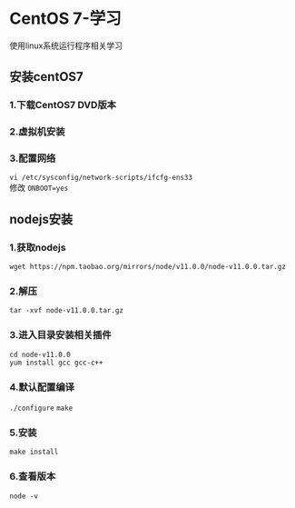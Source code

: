 # CentOS 7-学习
使用linux系统运行程序相关学习

## 安装centOS7
### 1.下载CentOS7 DVD版本
### 2.虚拟机安装
### 3.配置网络
`vi /etc/sysconfig/network-scripts/ifcfg-ens33`  
修改 `ONBOOT=yes`



## nodejs安装
### 1.获取nodejs
`wget https://npm.taobao.org/mirrors/node/v11.0.0/node-v11.0.0.tar.gz`
### 2.解压
`tar -xvf node-v11.0.0.tar.gz`
### 3.进入目录安装相关插件
`cd node-v11.0.0`  
`yum install gcc gcc-c++`
### 4.默认配置编译
`./configure`
`make`
### 5.安装
`make install`
### 6.查看版本
`node -v`
